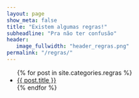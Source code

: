 ```yaml
---
layout: page
show_meta: false
title: "Existem algumas regras!"
subheadline: "Pra não ter confusão"
header:
   image_fullwidth: "header_regras.png"
permalink: "/regras/"
---
```






<ul>
    {% for post in site.categories.regras %}
    <li><a href="{{ site.url }}{{ site.baseurl }}{{ post.url }}">{{ post.title }}</a></li>
    {% endfor %}
</ul>
